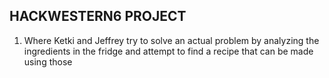## HACKWESTERN6 PROJECT

1. Where Ketki and Jeffrey try to solve an actual problem by analyzing the ingredients in the fridge and attempt to find a recipe that can be made using those
